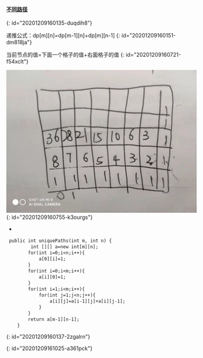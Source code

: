 #### [不同路径](https://leetcode-cn.com/problems/unique-paths/)
{: id="20201209160135-duqdih8"}

递推公式：dp[m][n]=dp[m-1][n]+dp[m][n-1]
{: id="20201209160151-dm818ja"}

当前节点的值=下面一个格子的值+右面格子的值
{: id="20201209160721-f54xclt"}

![不同路径.jpg](assets/20201209161011-ppq9lzo-不同路径.jpg)
{: id="20201209160755-k3ourgs"}

*

```
 public int uniquePaths(int m, int n) {
         int [][] a=new int[m][n];
        for(int i=0;i<n;i++){
            a[0][i]=1;
        }
        for(int i=0;i<m;i++){
            a[i][0]=1;
        }
        for(int i=1;i<m;i++){
            for(int j=1;j<n;j++){
                a[i][j]=a[i-1][j]+a[i][j-1];
            }
        }
        return a[m-1][n-1];
    }
```
{: id="20201209160137-2zgalrn"}

{: id="20201209161025-a361pck"}
